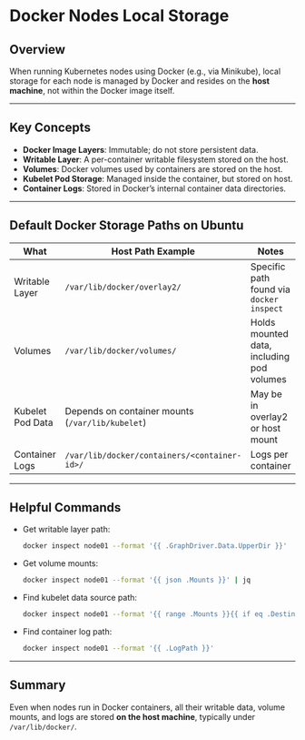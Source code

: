 
# Docker Nodes Local Storage

## Overview

When running Kubernetes nodes using Docker (e.g., via Minikube), local storage for each node is managed by Docker and resides on the **host machine**, not within the Docker image itself.

---

## Key Concepts

- **Docker Image Layers**: Immutable; do not store persistent data.
- **Writable Layer**: A per-container writable filesystem stored on the host.
- **Volumes**: Docker volumes used by containers are stored on the host.
- **Kubelet Pod Storage**: Managed inside the container, but stored on host.
- **Container Logs**: Stored in Docker’s internal container data directories.

---

## Default Docker Storage Paths on Ubuntu

| What                        | Host Path Example                                  | Notes |
|-----------------------------|-----------------------------------------------------|-------|
| Writable Layer              | `/var/lib/docker/overlay2/`                        | Specific path found via `docker inspect` |
| Volumes                     | `/var/lib/docker/volumes/`                         | Holds mounted data, including pod volumes |
| Kubelet Pod Data            | Depends on container mounts (`/var/lib/kubelet`)   | May be in overlay2 or host mount |
| Container Logs              | `/var/lib/docker/containers/<container-id>/`       | Logs per container |

---

## Helpful Commands

- Get writable layer path:
  ```bash
  docker inspect node01 --format '{{ .GraphDriver.Data.UpperDir }}'
  ```

- Get volume mounts:
  ```bash
  docker inspect node01 --format '{{ json .Mounts }}' | jq
  ```

- Find kubelet data source path:
  ```bash
  docker inspect node01 --format '{{ range .Mounts }}{{ if eq .Destination "/var/lib/kubelet" }}{{ .Source }}{{ end }}{{ end }}'
  ```

- Find container log path:
  ```bash
  docker inspect node01 --format '{{ .LogPath }}'
  ```

---

## Summary

Even when nodes run in Docker containers, all their writable data, volume mounts, and logs are stored **on the host machine**, typically under `/var/lib/docker/`.


